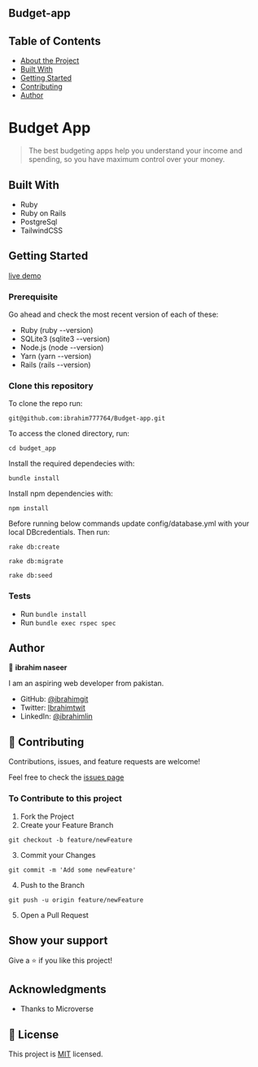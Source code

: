 ## Budget-app

## Table of Contents

* [About the Project](#budget_app)
* [Built With](#built-with)
* [Getting Started](#getting-started)
* [Contributing](#🤝-contributing)
* [Author](#author)

# Budget App
>The best budgeting apps help you understand your income and spending, so you have maximum control over your money.

## Built With

- Ruby
- Ruby on Rails
- PostgreSql
- TailwindCSS

## Getting Started

 [live demo](https://tranquil-sierra-36809.herokuapp.com/)
### Prerequisite
Go ahead and check the most recent version of each of these:
- Ruby (ruby --version)
- SQLite3 (sqlite3 --version)
- Node.js (node --version)
- Yarn (yarn --version)
- Rails (rails --version)

### Clone this repository

To clone the repo run:
```
git@github.com:ibrahim777764/Budget-app.git
```
To access the cloned directory, run:
```
cd budget_app
```
Install the required dependecies with:
```
bundle install
```
Install npm dependencies with:
```
npm install
```
Before running below commands update config/database.yml with your local DBcredentials. Then run:
```
rake db:create
```
```
rake db:migrate
```
```
rake db:seed
```
### Tests

- Run `bundle install`
- Run `bundle exec rspec spec`

## Author

👤 **ibrahim naseer**

I am an aspiring web developer from pakistan.
- GitHub: [@ibrahimgit](https://github.com/ibrahim777764)
- Twitter: [Ibrahimtwit](https://twitter.com/Ibrahim66650696)
- LinkedIn: [@ibrahimlin](https://www.linkedin.com/in/ibrahim-naseer-215667225/)
## 🤝 Contributing

Contributions, issues, and feature requests are welcome!

Feel free to check the [issues page](../../issues)

### To Contribute to this project
1. Fork the Project
2. Create your Feature Branch
```
git checkout -b feature/newFeature
```
3. Commit your Changes 
```
git commit -m 'Add some newFeature'
```
4. Push to the Branch 
```
git push -u origin feature/newFeature
```
5. Open a Pull Request

## Show your support

Give a ⭐️ if you like this project!

## Acknowledgments

- Thanks to Microverse

## 📝 License

This project is [MIT](./MIT.md) licensed.
